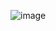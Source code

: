 
![image](https://github.com/yayushcherbakov/OzonTestTask/assets/91913462/154dad13-9d07-45d3-be93-4f3192c27afe)
